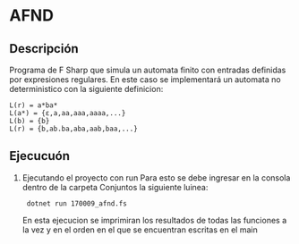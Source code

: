 # AFND

## Descripción

Programa de F Sharp que simula un automata finito con entradas definidas por expresiones regulares.
En este caso se implementará un automata no deterministico con la siguiente definicion:

    L(r) = a*ba*
    L(a*) = {ε,a,aa,aaa,aaaa,...}
    L(b) = {b}
    L(r) = {b,ab.ba,aba,aab,baa,...}

## Ejecucuón


1. Ejecutando el proyecto con run
    Para esto se debe ingresar en la consola dentro de la carpeta Conjuntos la siguiente luinea:

        dotnet run 170009_afnd.fs

    En esta ejecucion se imprimiran los resultados de todas las funciones a la vez y en el orden en el que se encuentran escritas en el main
